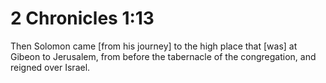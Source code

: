 # 2 Chronicles 1:13

Then Solomon came [from his journey] to the high place that [was] at Gibeon to Jerusalem, from before the tabernacle of the congregation, and reigned over Israel.